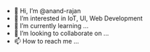 - 👋 Hi, I’m @anand-rajan
- 👀 I’m interested in IoT, UI, Web Development
- 🌱 I’m currently learning ...
- 💞️ I’m looking to collaborate on ...
- 📫 How to reach me ...

<!---
anand-rajan/anand-rajan is a ✨ special ✨ repository because its `README.md` (this file) appears on your GitHub profile.
You can click the Preview link to take a look at your changes.
--->
